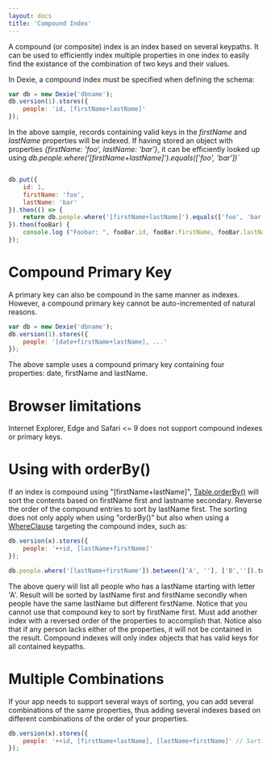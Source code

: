```yaml
---
layout: docs
title: 'Compound Index'
---
```

A compound (or composite) index is an index based on several keypaths. It can be used to efficiently index multiple properties in one index to easily find the existance of the combination of two keys and their values.

In Dexie, a compound index must be specified when defining the schema:

```javascript
var db = new Dexie('dbname');
db.version(1).stores({
    people: 'id, [firstName+lastName]'
});
```
In the above sample, records containing valid keys in the *firstName* and *lastName* properties will be indexed. If having stored an object with properties *{firstName: 'foo', lastName: 'bar'}*, it can be efficiently looked up using *db.people.where('[firstName+lastName]').equals(['foo', 'bar'])`*

```javascript

db.put({
    id: 1,
    firstName: 'foo',
    lastName: 'bar'
}).then(() => {
    return db.people.where('[firstName+lastName]').equals(['foo', 'bar']).first();
}).then(fooBar) {
    console.log ("Foobar: ", fooBar.id, fooBar.firstName, fooBar.lastName);
});

```

# Compound Primary Key
A primary key can also be compound in the same manner as indexes. However, a compound primary key cannot be auto-incremented of natural reasons.

```javascript
var db = new Dexie('dbname');
db.version(1).stores({
    people: '[date+firstName+lastName], ...'
});

```
The above sample uses a compound primary key containing four properties: date, firstName and lastName.

# Browser limitations
Internet Explorer, Edge and Safari <= 9 does not support compound indexes or primary keys.

# Using with orderBy()

If an index is compound using "[firstName+lastName]", [Table.orderBy()](Table.orderBy()) will sort the contents based on firstName first and lastname secondary. Reverse the order of the compound entries to sort by lastName first. The sorting does not only apply when using "orderBy()" but also when using a [WhereClause](WhereClause) targeting the compound index, such as:


```javascript
db.version(x).stores({
    people: '++id, [lastName+firstName]'
});

db.people.where('[lastName+firstName']).between(['A', ''], ['B','']).toArray();
```

The above query will list all people who has a lastName starting with letter 'A'. Result will be sorted by lastName first and firstName secondly when people have the same lastName but different firstName. Notice that you cannot use that compound key to sort by firstName first. Must add another index with a reversed order of the properties to accomplish that. Notice also that if any person lacks either of the properties, it will not be contained in the result. Compound indexes will only index objects that has valid keys for all contained keypaths.

# Multiple Combinations 

If your app needs to support several ways of sorting, you can add several combinations of the same properties, thus adding several indexes based on different combinations of the order of your properties.

```javascript
db.version(x).stores({
    people: '++id, [firstName+lastName], [lastName+firstName]' // Sorting by either prop
});
```
